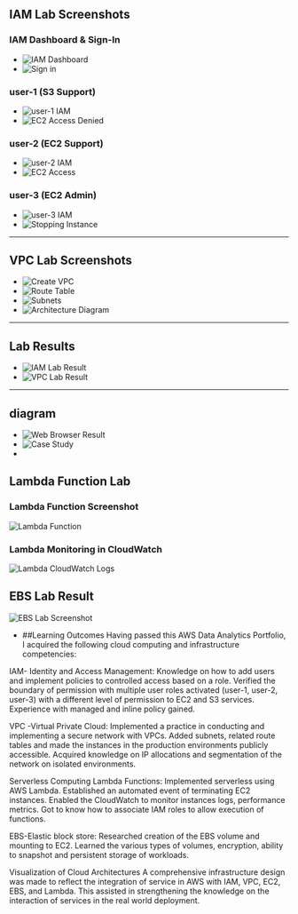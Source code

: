 ## IAM Lab Screenshots

### IAM Dashboard & Sign-In
- ![IAM Dashboard](images/Iamdashboard.png)
- ![Sign in](images/Sign_in_user-1.png)

### user-1 (S3 Support)
- ![user-1 IAM](images/user1.png)
- ![EC2 Access Denied](images/EC2.png)

### user-2 (EC2 Support)
- ![user-2 IAM](images/user2.png)
- ![EC2 Access](images/User2_EC2.png)

### user-3 (EC2 Admin)
- ![user-3 IAM](images/user3.png)
- ![Stopping Instance](images/user3_stopping_instance.png)

---

## VPC Lab Screenshots
- ![Create VPC](images/Create_VPC.png)
- ![Route Table](images/route_table_assoc.png)
- ![Subnets](images/subnets_list.png)
- ![Architecture Diagram](images/AWS_Architecture_Diagram.png)

---

## Lab Results
- ![IAM Lab Result](images/iam_lab_result.png)
- ![VPC Lab Result](images/vpc_lab_result.png)

---

## diagram
- ![Web Browser Result](images/webserver_browser.png)
- ![Case Study](images/case_study_1.png)
- 
## Lambda Function Lab

### Lambda Function Screenshot
![Lambda Function](images/lamdafunction.png)

### Lambda Monitoring in CloudWatch
![Lambda CloudWatch Logs](images/lamada.png)
## EBS Lab Result
![EBS Lab Screenshot](images/EBSLab.png)



- ##Learning Outcomes
Having passed this AWS Data Analytics Portfolio, I acquired the following cloud computing and infrastructure competencies:

IAM- Identity and Access Management:
Knowledge on how to add users and implement policies to controlled access based on a role. Verified the boundary of permission with multiple user roles activated (user-1, user-2, user-3) with a different level of permission to EC2 and S3 services. Experience with managed and inline policy gained.

VPC -Virtual Private Cloud:
Implemented a practice in conducting and implementing a secure network with VPCs. Added subnets, related route tables and made the instances in the production environments publicly accessible. Acquired knowledge on IP allocations and segmentation of the network on isolated environments.

Serverless Computing Lambda Functions:
Implemented serverless using AWS Lambda. Established an automated event of terminating EC2 instances. Enabled the CloudWatch to monitor instances logs, performance metrics. Got to know how to associate IAM roles to allow execution of functions.

EBS-Elastic block store:
Researched creation of the EBS volume and mounting to EC2. Learned the various types of volumes, encryption, ability to snapshot and persistent storage of workloads.

Visualization of Cloud Architectures
A comprehensive infrastructure design was made to reflect the integration of service in AWS with IAM, VPC, EC2, EBS, and Lambda. This assisted in strengthening the knowledge on the interaction of services in the real world deployment.


